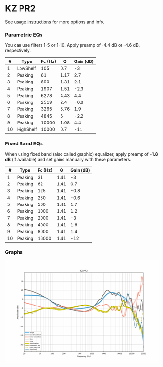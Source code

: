 # KZ PR2
See [usage instructions](https://github.com/jaakkopasanen/AutoEq#usage) for more options and info.

### Parametric EQs
You can use filters 1-5 or 1-10. Apply preamp of -4.4 dB or -4.6 dB, respectively.

|   # | Type      |   Fc (Hz) |    Q |   Gain (dB) |
|-----|-----------|-----------|------|-------------|
|   1 | LowShelf  |       105 | 0.7  |        -3   |
|   2 | Peaking   |        61 | 1.17 |         2.7 |
|   3 | Peaking   |       690 | 1.31 |         2.1 |
|   4 | Peaking   |      1907 | 1.51 |        -2.3 |
|   5 | Peaking   |      6278 | 4.43 |         4.4 |
|   6 | Peaking   |      2519 | 2.4  |        -0.8 |
|   7 | Peaking   |      3265 | 5.76 |         1.9 |
|   8 | Peaking   |      4845 | 6    |        -2.2 |
|   9 | Peaking   |     10000 | 1.08 |         4.4 |
|  10 | HighShelf |     10000 | 0.7  |       -11   |

### Fixed Band EQs
When using fixed band (also called graphic) equalizer, apply preamp of **-1.8 dB** (if available) and set gains manually with these parameters.

|   # | Type    |   Fc (Hz) |    Q |   Gain (dB) |
|-----|---------|-----------|------|-------------|
|   1 | Peaking |        31 | 1.41 |        -3   |
|   2 | Peaking |        62 | 1.41 |         0.7 |
|   3 | Peaking |       125 | 1.41 |        -0.8 |
|   4 | Peaking |       250 | 1.41 |        -0.6 |
|   5 | Peaking |       500 | 1.41 |         1.7 |
|   6 | Peaking |      1000 | 1.41 |         1.2 |
|   7 | Peaking |      2000 | 1.41 |        -3   |
|   8 | Peaking |      4000 | 1.41 |         1.6 |
|   9 | Peaking |      8000 | 1.41 |         1.4 |
|  10 | Peaking |     16000 | 1.41 |       -12   |

### Graphs
![](./KZ%20PR2.png)
